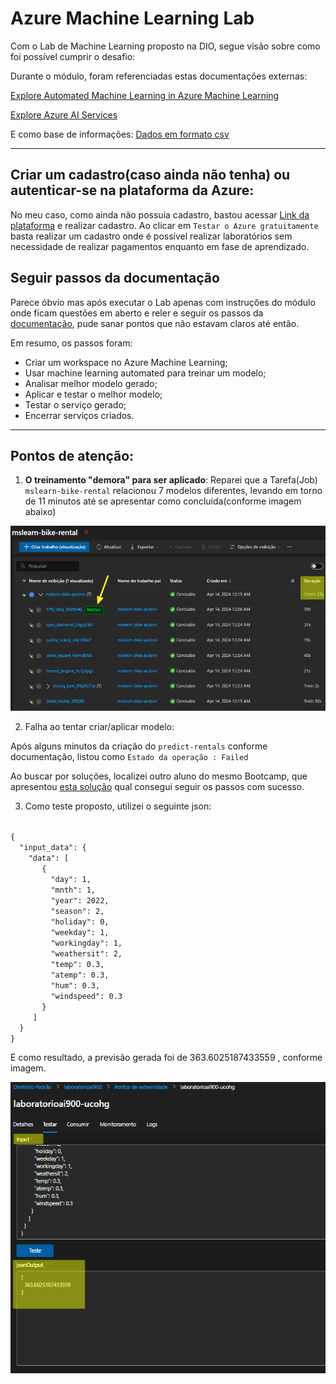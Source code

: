 # Azure Machine Learning Lab

Com o Lab de Machine Learning proposto na DIO, segue visão sobre como foi possível cumprir o desafio:

Durante o módulo, foram referenciadas estas documentações externas:

[Explore Automated Machine Learning in Azure Machine Learning](https://aka.ms/ai900-auto-ml)

[Explore Azure AI Services](https://aka.ms/ai900-azure-ai-services)

E como base de informações: 
[Dados em formato csv](https://aka.ms/bike-rentals)

----


## Criar um cadastro(caso ainda não tenha) ou autenticar-se na plataforma da Azure:

No meu caso, como ainda não possuia cadastro, bastou acessar [Link da plataforma](https://azure.microsoft.com/pt-br/) e realizar cadastro. Ao clicar em `Testar o Azure gratuitamente` basta realizar um cadastro onde é possível realizar laboratórios sem necessidade de realizar pagamentos enquanto em fase de aprendizado.


## Seguir passos da documentação

Parece óbvio mas após executar o Lab apenas com instruções do módulo onde ficam questões em aberto e reler e seguir os passos da [documentação](https://aka.ms/ai900-auto-ml),  pude sanar pontos que não estavam claros até então.

Em resumo, os passos foram:

- Criar um workspace no Azure Machine Learning;
- Usar machine learning automated para treinar um modelo;
- Analisar melhor modelo gerado;
- Aplicar e testar o melhor modelo;
- Testar o serviço gerado;
- Encerrar serviços criados.
----

## Pontos de atenção:

1. **O treinamento "demora" para ser aplicado**: Reparei que a Tarefa(Job) `mslearn-bike-rental` relacionou 7 modelos diferentes, levando em torno de 11 minutos até se apresentar como concluída(conforme imagem abaixo)

![Img](./imagens/job_best_model.png)

2. Falha ao tentar criar/aplicar modelo:

Após alguns minutos da criação do `predict-rentals` conforme documentação, listou como `Estado da operação : Failed`

Ao buscar por soluções, localizei outro aluno do mesmo Bootcamp, que apresentou [esta solução](https://github.com/casjunior93/Projeto-DIO---Trabalhando-com-Machine-Learning-na-Pratica-no-Azure-ML/blob/main/README.md#passo-3---criando-o-modelo) qual consegui seguir os passos com sucesso.

3. Como teste proposto, utilizei o seguinte json:

<code>
{
  "input_data": {
    "data": [
       {
         "day": 1,
         "mnth": 1,   
         "year": 2022,
         "season": 2,
         "holiday": 0,
         "weekday": 1,
         "workingday": 1,
         "weathersit": 2, 
         "temp": 0.3, 
         "atemp": 0.3,
         "hum": 0.3,
         "windspeed": 0.3 
       }
     ]
  }
}
</code>

E como resultado, a previsão gerada foi de 363.6025187433559 , conforme imagem.

![Img](./imagens/json_AML_test_and_result.png)